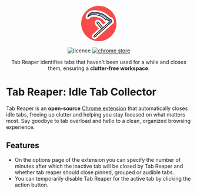 <p align="center">
  <img src="public/icons/icon-active-96.png" />
</p>
<p align="center">
  <img src="https://img.shields.io/github/license/vladbulyukhin/tab-reaper" alt="licence" />
  <a href="https://chrome.google.com/webstore/detail/tab-reaper-idle-tab-colle/lpdcbkckljbnkjbajmjhehdilncjjgii"><img src="https://img.shields.io/chrome-web-store/v/lpdcbkckljbnkjbajmjhehdilncjjgii" alt="chrome store" /></a>
</p>
<p align="center">
    Tab Reaper identifies tabs that haven't been used for a while and closes them, ensuring a <strong>clutter-free workspace</strong>.
</p>

# Tab Reaper: Idle Tab Collector

Tab Reaper is an <strong>open-source</strong> [Chrome extension](https://chrome.google.com/webstore/detail/tab-reaper-idle-tab-colle/lpdcbkckljbnkjbajmjhehdilncjjgii) that automatically closes idle tabs, freeing up clutter and
helping you stay focused on what matters most. Say goodbye to tab overload and hello to a clean,
organized browsing experience.

## Features

- On the options page of the extension you can specify the number of minutes after which the inactive tab will be closed by Tab Reaper and whether tab reaper should close pinned, grouped or audible tabs.
- You can temporarily disable Tab Reaper for the active tab by clicking the action button.
